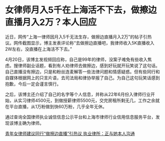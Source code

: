 # 女律师月入5千在上海活不下去，做擦边直播月入2万？本人回应

近日，网传“上海一律师因月入5千无法生存，做擦边直播月入2万”的帖子引热议。网传截图显示，博主发表评论称“去做擦边直播吧，我律师收入5K直播收入2W左右，没直播在上海活不下去。”

4月20日，该博主发视频回应称，自己是99年的律师，没案子难免有些收入焦虑。搜律师副业话题，看到有人劝律师去做擦边，感到好玩就开玩笑说了这句话。自己直播没有擦边，只是和粉丝连麦解答一些法律问题和情感疑惑。但有些同行和自媒体根据网上的只言片语，去司法局和律协举报了自己。为自己这句玩笑话感到抱歉，今后一定会谨言慎行。

之后，该博主还介绍了自己的名字等个人信息，并称从22年6月份入律师行业开始，从实习律师4500元，到做授薪律师5500元，交完房租所剩无几，工作之余就在平台直播，从1万粉做到快60万粉，几乎全年无休。

通过查询全国律师执业诚信信息公示平台和上海市律师行业信用信息服务平台，发现该博主确为律师。

[青年女律师建议同行“做擦边直播”引热议
执业律所：正与她本人沟通](https://news.qq.com/rain/a/20240422A03BDS00)

